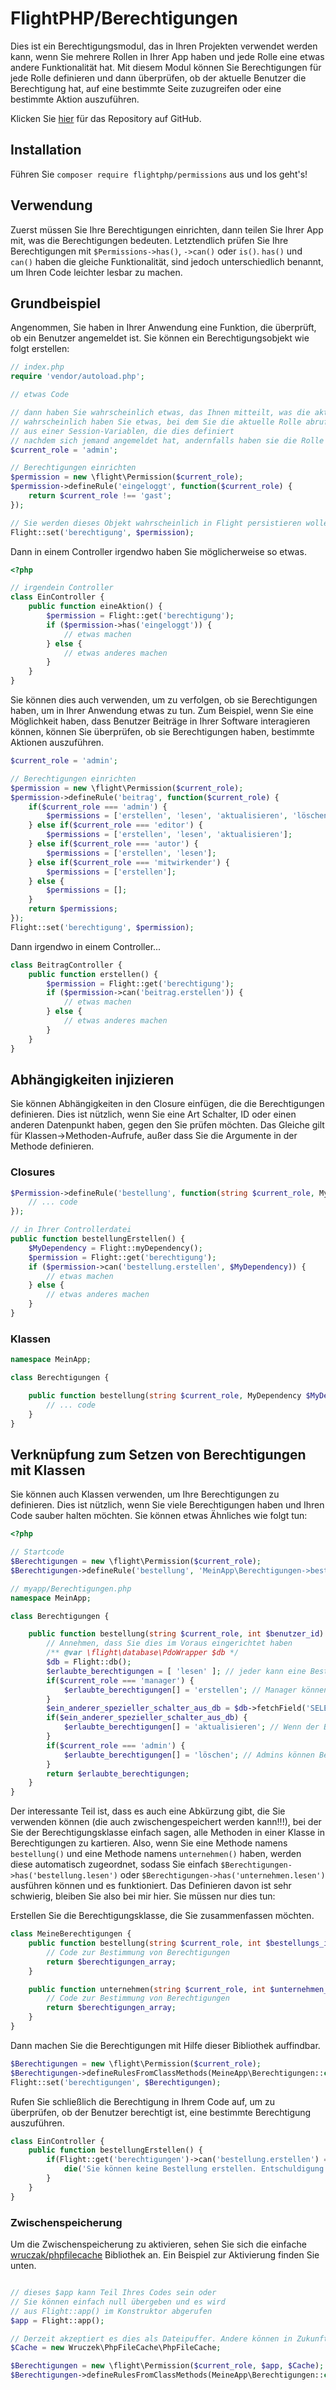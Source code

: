# FlightPHP/Berechtigungen

Dies ist ein Berechtigungsmodul, das in Ihren Projekten verwendet werden kann, wenn Sie mehrere Rollen in Ihrer App haben und jede Rolle eine etwas andere Funktionalität hat. Mit diesem Modul können Sie Berechtigungen für jede Rolle definieren und dann überprüfen, ob der aktuelle Benutzer die Berechtigung hat, auf eine bestimmte Seite zuzugreifen oder eine bestimmte Aktion auszuführen.

Klicken Sie [hier](https://github.com/flightphp/permissions) für das Repository auf GitHub.

Installation
-------
Führen Sie `composer require flightphp/permissions` aus und los geht's!

Verwendung
-------
Zuerst müssen Sie Ihre Berechtigungen einrichten, dann teilen Sie Ihrer App mit, was die Berechtigungen bedeuten. Letztendlich prüfen Sie Ihre Berechtigungen mit `$Permissions->has()`, `->can()` oder `is()`. `has()` und `can()` haben die gleiche Funktionalität, sind jedoch unterschiedlich benannt, um Ihren Code leichter lesbar zu machen.

## Grundbeispiel

Angenommen, Sie haben in Ihrer Anwendung eine Funktion, die überprüft, ob ein Benutzer angemeldet ist. Sie können ein Berechtigungsobjekt wie folgt erstellen:

```php
// index.php
require 'vendor/autoload.php';

// etwas Code

// dann haben Sie wahrscheinlich etwas, das Ihnen mitteilt, was die aktuelle Rolle der Person ist
// wahrscheinlich haben Sie etwas, bei dem Sie die aktuelle Rolle abrufen
// aus einer Session-Variablen, die dies definiert
// nachdem sich jemand angemeldet hat, andernfalls haben sie die Rolle 'Gast' oder 'Öffentlich'.
$current_role = 'admin';

// Berechtigungen einrichten
$permission = new \flight\Permission($current_role);
$permission->defineRule('eingeloggt', function($current_role) {
	return $current_role !== 'gast';
});

// Sie werden dieses Objekt wahrscheinlich in Flight persistieren wollen
Flight::set('berechtigung', $permission);
```

Dann in einem Controller irgendwo haben Sie möglicherweise so etwas.

```php
<?php

// irgendein Controller
class EinController {
	public function eineAktion() {
		$permission = Flight::get('berechtigung');
		if ($permission->has('eingeloggt')) {
			// etwas machen
		} else {
			// etwas anderes machen
		}
	}
}
```

Sie können dies auch verwenden, um zu verfolgen, ob sie Berechtigungen haben, um in Ihrer Anwendung etwas zu tun.
Zum Beispiel, wenn Sie eine Möglichkeit haben, dass Benutzer Beiträge in Ihrer Software interagieren können, können Sie überprüfen, ob sie Berechtigungen haben, bestimmte Aktionen auszuführen.

```php
$current_role = 'admin';

// Berechtigungen einrichten
$permission = new \flight\Permission($current_role);
$permission->defineRule('beitrag', function($current_role) {
	if($current_role === 'admin') {
		$permissions = ['erstellen', 'lesen', 'aktualisieren', 'löschen'];
	} else if($current_role === 'editor') {
		$permissions = ['erstellen', 'lesen', 'aktualisieren'];
	} else if($current_role === 'autor') {
		$permissions = ['erstellen', 'lesen'];
	} else if($current_role === 'mitwirkender') {
		$permissions = ['erstellen'];
	} else {
		$permissions = [];
	}
	return $permissions;
});
Flight::set('berechtigung', $permission);
```

Dann irgendwo in einem Controller...

```php
class BeitragController {
	public function erstellen() {
		$permission = Flight::get('berechtigung');
		if ($permission->can('beitrag.erstellen')) {
			// etwas machen
		} else {
			// etwas anderes machen
		}
	}
}
```

## Abhängigkeiten injizieren
Sie können Abhängigkeiten in den Closure einfügen, die die Berechtigungen definieren. Dies ist nützlich, wenn Sie eine Art Schalter, ID oder einen anderen Datenpunkt haben, gegen den Sie prüfen möchten. Das Gleiche gilt für Klassen->Methoden-Aufrufe, außer dass Sie die Argumente in der Methode definieren.

### Closures

```php
$Permission->defineRule('bestellung', function(string $current_role, MyDependency $MyDependency = null) {
	// ... code
});

// in Ihrer Controllerdatei
public function bestellungErstellen() {
	$MyDependency = Flight::myDependency();
	$permission = Flight::get('berechtigung');
	if ($permission->can('bestellung.erstellen', $MyDependency)) {
		// etwas machen
	} else {
		// etwas anderes machen
	}
}
```

### Klassen

```php
namespace MeinApp;

class Berechtigungen {

	public function bestellung(string $current_role, MyDependency $MyDependency = null) {
		// ... code
	}
}
```

## Verknüpfung zum Setzen von Berechtigungen mit Klassen
Sie können auch Klassen verwenden, um Ihre Berechtigungen zu definieren. Dies ist nützlich, wenn Sie viele Berechtigungen haben und Ihren Code sauber halten möchten. Sie können etwas Ähnliches wie folgt tun:
```php
<?php

// Startcode
$Berechtigungen = new \flight\Permission($current_role);
$Berechtigungen->defineRule('bestellung', 'MeinApp\Berechtigungen->bestellung');

// myapp/Berechtigungen.php
namespace MeinApp;

class Berechtigungen {

	public function bestellung(string $current_role, int $benutzer_id) {
		// Annehmen, dass Sie dies im Voraus eingerichtet haben
		/** @var \flight\database\PdoWrapper $db */
		$db = Flight::db();
		$erlaubte_berechtigungen = [ 'lesen' ]; // jeder kann eine Bestellung einsehen
		if($current_role === 'manager') {
			$erlaubte_berechtigungen[] = 'erstellen'; // Manager können Bestellungen erstellen
		}
		$ein_anderer_spezieller_schalter_aus_db = $db->fetchField('SELECT ein_anderer_spezieller_schalter FROM einstellungen WHERE id = ?', [ $benutzer_id ]);
		if($ein_anderer_spezieller_schalter_aus_db) {
			$erlaubte_berechtigungen[] = 'aktualisieren'; // Wenn der Benutzer einen speziellen Schalter hat, kann er Bestellungen aktualisieren
		}
		if($current_role === 'admin') {
			$erlaubte_berechtigungen[] = 'löschen'; // Admins können Bestellungen löschen
		}
		return $erlaubte_berechtigungen;
	}
}
```
Der interessante Teil ist, dass es auch eine Abkürzung gibt, die Sie verwenden können (die auch zwischengespeichert werden kann!!!), bei der Sie der Berechtigungsklasse einfach sagen, alle Methoden in einer Klasse in Berechtigungen zu kartieren. Also, wenn Sie eine Methode namens `bestellung()` und eine Methode namens `unternehmen()` haben, werden diese automatisch zugeordnet, sodass Sie einfach `$Berechtigungen->has('bestellung.lesen')` oder `$Berechtigungen->has('unternehmen.lesen')` ausführen können und es funktioniert. Das Definieren davon ist sehr schwierig, bleiben Sie also bei mir hier. Sie müssen nur dies tun:

Erstellen Sie die Berechtigungsklasse, die Sie zusammenfassen möchten.
```php
class MeineBerechtigungen {
	public function bestellung(string $current_role, int $bestellungs_id = 0): array {
		// Code zur Bestimmung von Berechtigungen
		return $berechtigungen_array;
	}

	public function unternehmen(string $current_role, int $unternehmen_id): array {
		// Code zur Bestimmung von Berechtigungen
		return $berechtigungen_array;
	}
}
```

Dann machen Sie die Berechtigungen mit Hilfe dieser Bibliothek auffindbar.

```php
$Berechtigungen = new \flight\Permission($current_role);
$Berechtigungen->defineRulesFromClassMethods(MeineApp\Berechtigungen::class);
Flight::set('berechtigungen', $Berechtigungen);
```

Rufen Sie schließlich die Berechtigung in Ihrem Code auf, um zu überprüfen, ob der Benutzer berechtigt ist, eine bestimmte Berechtigung auszuführen.

```php
class EinController {
	public function bestellungErstellen() {
		if(Flight::get('berechtigungen')->can('bestellung.erstellen') === false) {
			die('Sie können keine Bestellung erstellen. Entschuldigung!');
		}
	}
}
```

### Zwischenspeicherung

Um die Zwischenspeicherung zu aktivieren, sehen Sie sich die einfache [wruczak/phpfilecache](https://docs.flightphp.com/awesome-plugins/php-file-cache) Bibliothek an. Ein Beispiel zur Aktivierung finden Sie unten.
```php

// dieses $app kann Teil Ihres Codes sein oder
// Sie können einfach null übergeben und es wird
// aus Flight::app() im Konstruktor abgerufen
$app = Flight::app();

// Derzeit akzeptiert es dies als Dateipuffer. Andere können in Zukunft leicht hinzugefügt werden.
$Cache = new Wruczek\PhpFileCache\PhpFileCache;

$Berechtigungen = new \flight\Permission($current_role, $app, $Cache);
$Berechtigungen->defineRulesFromClassMethods(MeineApp\Berechtigungen::class, 3600); // 3600 gibt an, wie viele Sekunden diese Zwischenspeicherung gültig ist. Lassen Sie dies weg, um die Zwischenspeicherung nicht zu verwenden
```